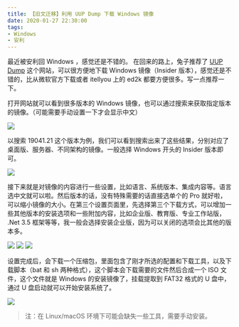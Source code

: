 ```yaml
---
title: 【旧文迁移】利用 UUP Dump 下载 Windows 镜像
date: 2020-01-27 22:30:00
tags:
- Windows
- 安利
---
```


最近被安利回 Windows ，感觉还是不错的。
在回来的路上，兔子推荐了 [UUP Dump](https://uupdump.ml/) 这个网站，可以很方便地下载 Windows 镜像（Insider 版本），感觉还是不错的，比从微软官方下载或者 itellyou 上的 ed2k 都要方便很多。写一点推荐一下。

打开网站就可以看到很多版本的 Windows 镜像，也可以通过搜索来获取指定版本的镜像。（可能需要手动设置一下才会显示中文）

<img src="https://i.loli.net/2020/01/27/drp9gMDOofXkHNF.png" >

以搜索 19041.21 这个版本为例，我们可以看到搜索出来了这些结果，分别对应了桌面版、服务器、不同架构的镜像。一般选择 Windows 开头的 Insider 版本即可。

<img src="https://i.loli.net/2020/01/27/cdsqSONruaQnKRB.png" >

接下来就是对镜像的内容进行一些设置，比如语言、系统版本、集成内容等。语言选中文就可以啦。然后版本的话，没有特殊需要的话直接选单个的 Pro 就好啦，可以缩小镜像的大小。在第三个设置页面里，先选择第三个下载方式，可以增加一些其他版本的安装选项和一些附加内容，比如企业版、教育版、专业工作站版， .Net 3.5 框架等等，我一般会选择安装企业版，因为可以关闭的选项会比其他的版本多。

<img src="https://i.loli.net/2020/01/27/TwQ7nAV6uqiP3vr.png" >

<img src="https://i.loli.net/2020/01/27/DPCSOiM8qLJarju.png" >

<img src="https://i.loli.net/2020/01/27/uMA6DQVm3KaOt8H.png" >

设置完成后，会下载一个压缩包，里面包含了刚才所选的配置和下载工具，以及下载脚本（bat 和 sh 两种格式），这个脚本会下载需要的文件然后合成一个 ISO 文件，这个文件就是 Windows 的安装镜像了，挂载提取到 FAT32 格式的 U 盘中，通过 U 盘启动就可以开始安装系统了。

<img src="https://i.loli.net/2020/01/27/Y3CsFRq1vJphlc9.png" >

> 注：在 Linux/macOS 环境下可能会缺失一些工具，需要手动安装。
